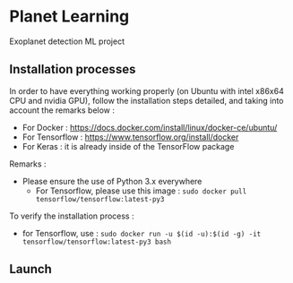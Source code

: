 # Planet Learning

Exoplanet detection ML project

## Installation processes

In order to have everything working properly (on Ubuntu with intel x86x64 CPU and nvidia GPU), follow the installation steps detailed, and taking into account the remarks below :
* For Docker : https://docs.docker.com/install/linux/docker-ce/ubuntu/
* For Tensorflow : https://www.tensorflow.org/install/docker
* For Keras : it is already inside of the TensorFlow package

Remarks : 
* Please ensure the use of Python 3.x everywhere
    * For Tensorflow, please use this image : `sudo docker pull tensorflow/tensorflow:latest-py3` 

To verify the installation process :
* for Tensorflow, use : `sudo docker run -u $(id -u):$(id -g) -it tensorflow/tensorflow:latest-py3 bash`

## Launch



